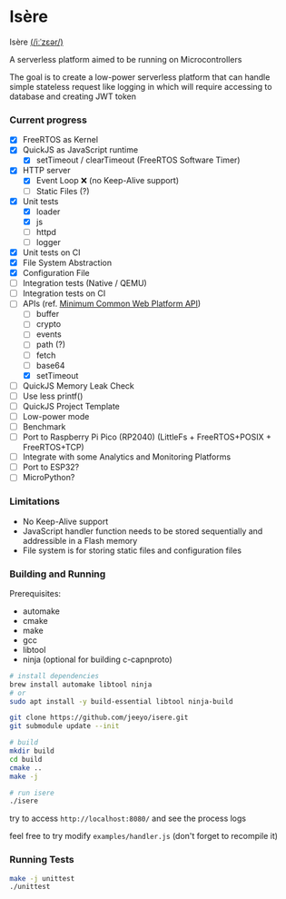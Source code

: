 # Isère

Isère [(/iːˈzɛər/)](https://translate.google.com/translate_tts?ie=UTF-8&client=tw-ob&tl=fr&q=Isère)

A serverless platform aimed to be running on Microcontrollers

The goal is to create a low-power serverless platform that can handle simple stateless request like logging in which will require accessing to database and creating JWT token

### Current progress

- [x] FreeRTOS as Kernel
- [x] QuickJS as JavaScript runtime
  - [x] setTimeout / clearTimeout (FreeRTOS Software Timer)
- [x] HTTP server
  - [x] Event Loop ❌ (no Keep-Alive support)
  - [ ] Static Files (?)
- [x] Unit tests
  - [x] loader
  - [x] js
  - [ ] httpd
  - [ ] logger
- [x] Unit tests on CI
- [x] File System Abstraction
- [x] Configuration File
- [ ] Integration tests (Native / QEMU)
- [ ] Integration tests on CI
- [ ] APIs (ref. [Minimum Common Web Platform API](https://common-min-api.proposal.wintercg.org/))
  - [ ] buffer
  - [ ] crypto
  - [ ] events
  - [ ] path (?)
  - [ ] fetch
  - [ ] base64
  - [x] setTimeout
- [ ] QuickJS Memory Leak Check
- [ ] Use less printf()
- [ ] QuickJS Project Template
- [ ] Low-power mode
- [ ] Benchmark
- [ ] Port to Raspberry Pi Pico (RP2040) (LittleFs + FreeRTOS+POSIX + FreeRTOS+TCP)
- [ ] Integrate with some Analytics and Monitoring Platforms
- [ ] Port to ESP32?
- [ ] MicroPython?

### Limitations

- No Keep-Alive support
- JavaScript handler function needs to be stored sequentially and addressible in a Flash memory
- File system is for storing static files and configuration files

### Building and Running

Prerequisites:
- automake
- cmake
- make
- gcc
- libtool
- ninja (optional for building c-capnproto)

```sh
# install dependencies
brew install automake libtool ninja
# or
sudo apt install -y build-essential libtool ninja-build

git clone https://github.com/jeeyo/isere.git
git submodule update --init

# build
mkdir build
cd build
cmake ..
make -j

# run isere
./isere
```

try to access `http://localhost:8080/` and see the process logs  
  
feel free to try modify `examples/handler.js` (don't forget to recompile it)

### Running Tests

```sh
make -j unittest
./unittest
```
